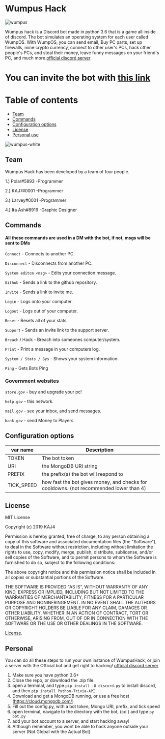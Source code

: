 # Wumpus Hack
![wumpus](https://cdn.discordapp.com/attachments/594036341810135040/594036466347278352/wumpusos-removebg-preview_1.png)

Wumpus hack is a Discord bot made in python 3.6 that is a game all inside of discord. The bot simulates an operating system for each user called WumpOS. With WumpOS, you can send email, Buy PC parts, set up firewalls, mine crypto currency, connect to other user's PCs, hack other people's PCs, and steal their money, leave funny messages on your friend's PC, and much more.[official discord server](https://discord.gg/m75eCse)

# You can invite the bot with [this link](https://discordapp.com/api/oauth2/authorize?client_id=592803813593841689&permissions=8&scope=bot)

# Table of contents
- [Team](#Team)
- [Commands](#Commands)
- [Configuration options](#Configuration-options)
- [License](#License)
- [Personal use](#Personal)



![wumpus-white](https://cdn.discordapp.com/attachments/594036341810135040/594036475293859890/pigdis-removebg-preview.png)

## Team
Wumpus Hack has been developed by a team of four people.

1.) Polar#5893
-Programmer

2.) KAJ7#0001
-Programmer

3.) Larvey#0001
-Programmer

4.) Ita Ash#8916
-Graphic Designer


## Commands
#### All these commands are used in a DM with the bot, if not, msgs will be sent to DMs
`Connect` - Connects to another PC.

`Disconnect` - Disconnects from another PC.

`System editcm <msg>` - Edits your connection message.

`Github` - Sends a link to the github repository.

`Invite` - Sends a link to invite me.

`Login` - Logs onto your computer.

`Logout` - Logs out of your computer.

`Reset` - Resets all of your stats

`Support` - Sends an invite link to the support server.

`Breach` / Hack - Breach into someones computer/system.

`Print` - Print a message in your computers log.

`System / Stats / Sys` - Shows your system information.

`Ping` - Gets Bots Ping


### Government websites

`store.gov` - buy and upgrade your pc!

`help.gov` - this network.

`mail.gov` - see your inbox, and send messages.

`bank.gov` - send Money to Players.


## Configuration options
|var name|Description|
|------|-----------|
|TOKEN|The bot token|
|URI|the MongoDB URI string|
|PREFIX|the prefix(s) the bot will respond to|
|TICK_SPEED|how fast the bot gives money, and checks for cooldowns. (not recommended lower than 4)|

## License
MIT License

Copyright (c) 2019 KAJ4

Permission is hereby granted, free of charge, to any person obtaining a copy
of this software and associated documentation files (the "Software"), to deal
in the Software without restriction, including without limitation the rights
to use, copy, modify, merge, publish, distribute, sublicense, and/or sell
copies of the Software, and to permit persons to whom the Software is
furnished to do so, subject to the following conditions:

The above copyright notice and this permission notice shall be included in all
copies or substantial portions of the Software.

THE SOFTWARE IS PROVIDED "AS IS", WITHOUT WARRANTY OF ANY KIND, EXPRESS OR
IMPLIED, INCLUDING BUT NOT LIMITED TO THE WARRANTIES OF MERCHANTABILITY,
FITNESS FOR A PARTICULAR PURPOSE AND NONINFRINGEMENT. IN NO EVENT SHALL THE
AUTHORS OR COPYRIGHT HOLDERS BE LIABLE FOR ANY CLAIM, DAMAGES OR OTHER
LIABILITY, WHETHER IN AN ACTION OF CONTRACT, TORT OR OTHERWISE, ARISING FROM,
OUT OF OR IN CONNECTION WITH THE SOFTWARE OR THE USE OR OTHER DEALINGS IN THE
SOFTWARE.

[License](https://github.com/KAJdev/WumpusHack/blob/master/LICENSE).

## Personal
You can do all these steps to run your own instance of WumpusHack, or join a server with the Official bot and get right to hacking!
[official discord server](https://discord.gg/m75eCse)

1. Make sure you have python 3.6+
2. Close the repo, or download the .zip file.
3. open a terminal, and type `pip install -U discord.py` to install discord, and then `pip install Python-Trivia-API`
4. Download and get a MongoDB running, or use a free host (https://cloud.mongodb.com/)
5. Fill out the config.py, with a bot token, Mongo URI, prefix, and tick speed
6. open terminal, navigate to the directory with the bot, (cd <folder name>) and type `py bot.py`
7. add your bot account to a server, and start hacking away!
8. Although remember, you wont be able to hack anyone outside your server (Not Global with the Actual Bot)
